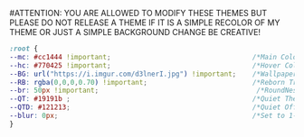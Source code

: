 #ATTENTION: YOU ARE ALLOWED TO MODIFY THESE THEMES BUT PLEASE DO NOT RELEASE A THEME IF IT IS A SIMPLE RECOLOR OF MY THEME OR JUST A SIMPLE BACKGROUND CHANGE BE CREATIVE!


```css
:root { 
--mc: #cc1444 !important;                                   /*Main Colour*/     
--hc: #770425 !important;                                   /*Hover Colour*/       
--BG: url("https://i.imgur.com/d3lnerI.jpg") !important;    /*Wallpaper*/  
--RB: rgba(0,0,0,0.70) !important;                          /*Reborn Transparency Higher is Darker*/   
--br: 50px !important;                                       /*RoundNess of Icons*/    
--QT: #19191b ;                                             /*Quiet Theme Colour*/    
--QTD: #121213;                                             /*Quiet Off Parts Colour*/  
--blur: 0px;                                                /*Set to 1-10px to adjust reborn wallpaper blur*/ 
}
